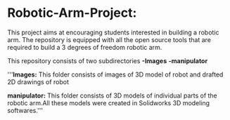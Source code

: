 # Robotic-Arm-Project:

This project aims at encouraging students interested in building a robotic arm. The repository is equipped with all the open source tools that are required to build a 3 degrees of freedom robotic arm.

This repository consists of two subdirectories
**-Images**
**-manipulator**

'''**Images:**
This folder consists of images of 3D model of robot and drafted 2D drawings of robot

**manipulator:**
This folder consists of 3D models of individual parts of the robotic arm.All these models were created in Solidworks 3D modeling softwares.'''
